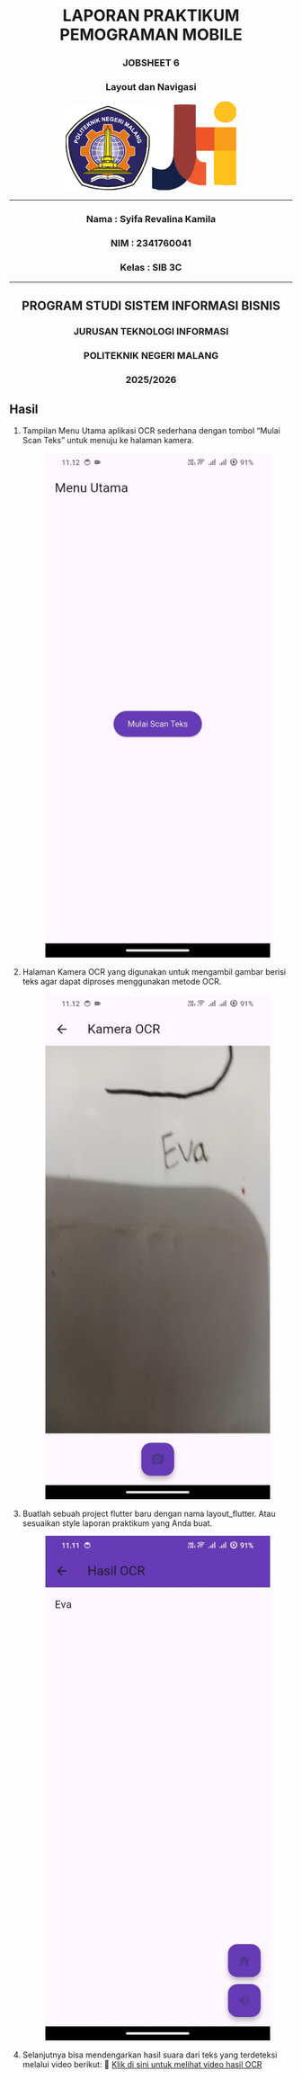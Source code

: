 <div align="center">

# LAPORAN PRAKTIKUM PEMOGRAMAN MOBILE
### JOBSHEET 6
### Layout dan Navigasi

<p align="center">
  <img src="./images/logo_polinema.png" alt="Logo Polinema" width="150"/>
  <img src="./images/logo_jti.png" alt="Logo JTI" width="150"/>
</p>

---

### Nama  : Syifa Revalina Kamila
### NIM   : 2341760041
### Kelas : SIB 3C

---

## PROGRAM STUDI SISTEM INFORMASI BISNIS
### JURUSAN TEKNOLOGI INFORMASI
### POLITEKNIK NEGERI MALANG
### 2025/2026

</div>

## Hasil
1. Tampilan Menu Utama aplikasi OCR sederhana dengan tombol “Mulai Scan Teks” untuk menuju ke halaman kamera.
   <p align="center"><img src="./images/01.jpg" alt="Screenshot 1" width="400"/></p>
2. Halaman Kamera OCR yang digunakan untuk mengambil gambar berisi teks agar dapat diproses menggunakan metode OCR.
   <p align="center"><img src="./images/02.jpg" alt="Screenshot 2" width="400"/></p>
3. Buatlah sebuah project flutter baru dengan nama layout_flutter. Atau sesuaikan style laporan praktikum yang Anda buat.
   <p align="center"><img src="./images/03.jpg" alt="Screenshot 3" width="400"/></p>
4. Selanjutnya bisa mendengarkan hasil suara dari teks yang terdeteksi melalui video berikut:
    🎥 [Klik di sini untuk melihat video hasil OCR](./images/video.mp4)

